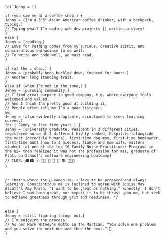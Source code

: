 
`let Jenny = []`

`if (you saw me at a coffee shop,) {`
<br> 
`Jenny = [I'm a 5'3" Asian American coffee drinker, with a backpack, typing.] `
  <br> 
  `// Typing what? I’m coding web dev projects || writing a story! `
  <br> 
`}`
<br> 
`else {`
<br> 
  `Jenny = [reading.]`
  <br> 
  `// Love for reading comes from my curious, creative spirit, and conscientious enthusiasm to do well.`
  <br> 
  `// To write and code well, we must read.`
  <br> 
`}`
<br>
<br> 
`if (at the ☕️ shop,) {`
<br> 
  `Jenny = [probably been buckled down, focused for hours.]`
  <br> 
  `// Another long standing trait.`
  <br> 
`}`
<br> 
`else if (when I’m not in the zone,) {`
<br> 
  `Jenny = [pursuing community.]`
  <br> 
  `// I find great purpose in good company, e.g. where everyone feels welcomed and valued.`
  <br> 
  `// And I think I'm pretty good at building it.`
  <br> 
  `// People often tell me I’m a good listener.`
  <br> 
`&&`
<br> 
  `Jenny = [also evidently adaptable, accustomed to steep learning curves.]`
  <br> 
  `for ( Jenny in last five years ) {`
  <br> 
  `Jenny = [university graduate, resident in 3 different cities, registered nurse at 3 different highly-ranked, hospitals (alongside the most incredible humans), first-time dog mom, first-time homeowner, first-time aunt (now to 3 nieces), fiance and now wife, masters student (at one of the top 10 Family Nurse Practitioner Programs in the US- then realized it was not the profession for me), graduate of Flatiron School’s software engineering bootcamp]`
  <br> 
  `// TLDR: 🎓🏙 🩺 🐕‍🦺 🏡 🍼 💍 📚 👩🏻‍💻`
  <br> 
`}`
<br> 
<br> 

`/* That’s where the 🎒 comes in. I love to be prepared and always learning. Conscientious me is inclined to agree with Louisa May Alcott’s Amy March, “I want to be great or nothing.” Honestly, I don’t believe I was born great, nor expect it to be thrust upon me, but seek to achieve greatness through grit and readiness. */`
<br>
<br>

`else {`
<br> 
  `Jenny = [still figuring things out.]`
  <br> 
  `// I’m enjoying the process!`
  <br> 
  `// As per Mark Watney's motto in The Martian, “You solve one problem and you solve the next one and then the next.” 🚀`
  <br> 
  `}`
  <br> 
  

